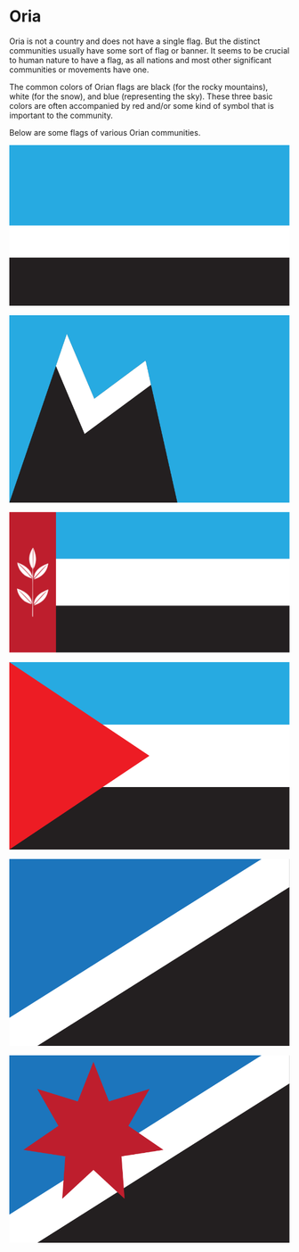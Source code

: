 # Oria

Oria is not a country and does not have a single flag. But the distinct communities usually have some sort of flag or banner. It seems to be crucial to human nature to have a flag, as all nations and most other significant communities or movements have one.

The common colors of Orian flags are black (for the rocky mountains), white (for the snow), and blue (representing the sky). These three basic colors are often accompanied by red and/or some kind of symbol that is important to the community.

Below are some flags of various Orian communities.

![](Oria_1.svg)

![](Oria_2.svg)

![](Oria_3.svg)

![](Oria_4.svg)

![](Oria_5.svg)

![](Oria_6.svg)
